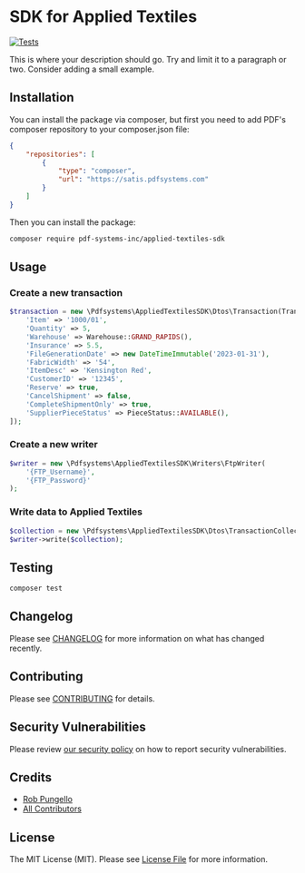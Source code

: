 # SDK for Applied Textiles

[![Tests](https://img.shields.io/github/actions/workflow/status/pdf-systems-inc/applied-textiles-sdk/run-tests.yml?branch=main&label=tests&style=flat-square)](https://github.com/pdf-systems-inc/applied-textiles-sdk/actions/workflows/run-tests.yml)

This is where your description should go. Try and limit it to a paragraph or two. Consider adding a small example.

## Installation

You can install the package via composer, but first you need to add PDF's composer repository to your composer.json file:

```json
{
    "repositories": [
        {
            "type": "composer",
            "url": "https://satis.pdfsystems.com"
        }
    ]
}
```

Then you can install the package:

```bash
composer require pdf-systems-inc/applied-textiles-sdk
```

## Usage

### Create a new transaction
```php
$transaction = new \Pdfsystems\AppliedTextilesSDK\Dtos\Transaction(TransactionCode::RECEIVE_AND_STOCK(), [
    'Item' => '1000/01',
    'Quantity' => 5,
    'Warehouse' => Warehouse::GRAND_RAPIDS(),
    'Insurance' => 5.5,
    'FileGenerationDate' => new DateTimeImmutable('2023-01-31'),
    'FabricWidth' => '54',
    'ItemDesc' => 'Kensington Red',
    'CustomerID' => '12345',
    'Reserve' => true,
    'CancelShipment' => false,
    'CompleteShipmentOnly' => true,
    'SupplierPieceStatus' => PieceStatus::AVAILABLE(),
]);
```

### Create a new writer
```php
$writer = new \Pdfsystems\AppliedTextilesSDK\Writers\FtpWriter(
    '{FTP_Username}',
    '{FTP_Password}'
);
```

### Write data to Applied Textiles
```php
$collection = new \Pdfsystems\AppliedTextilesSDK\Dtos\TransactionCollection([$transaction]);
$writer->write($collection);
```

## Testing

```bash
composer test
```

## Changelog

Please see [CHANGELOG](CHANGELOG.md) for more information on what has changed recently.

## Contributing

Please see [CONTRIBUTING](https://github.com/spatie/.github/blob/main/CONTRIBUTING.md) for details.

## Security Vulnerabilities

Please review [our security policy](../../security/policy) on how to report security vulnerabilities.

## Credits

- [Rob Pungello](https://github.com/rpungello)
- [All Contributors](../../contributors)

## License

The MIT License (MIT). Please see [License File](LICENSE.md) for more information.
